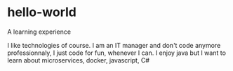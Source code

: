 # hello-world
A learning experience

I like technologies of course. I am an IT manager and don't code anymore professionnaly, I just code for fun, whenever I can. 
I enjoy java but I want to learn about microservices, docker, javascript, C#

